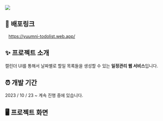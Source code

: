 <img src="https://capsule-render.vercel.app/api?type=waving&height=150&section=header&text=윰니의%20투두리스트&fontSize=45&fontColor=ffffff&color=timeGradient" />

## 🔗 배포링크

<a href="https://yuumni-todolist.web.app/"><img src="public/favicon.ico" width="11" height="11" />https://yuumni-todolist.web.app/</a>  

  

## ✨ 프로젝트 소개

캘린더 UI를 통해서 날짜별로 할일 목록들을 생성할 수 있는 **일정관리 웹 서비스**입니다.  

  

## ⏰ 개발 기간

2023 / 10 / 23 ~ 계속 진행 중에 있습니다.  

  

## 🖥️ 프로젝트 화면

